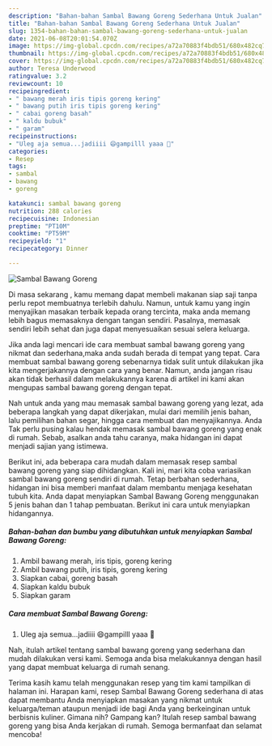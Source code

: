 ```yaml
---
description: "Bahan-bahan Sambal Bawang Goreng Sederhana Untuk Jualan"
title: "Bahan-bahan Sambal Bawang Goreng Sederhana Untuk Jualan"
slug: 1354-bahan-bahan-sambal-bawang-goreng-sederhana-untuk-jualan
date: 2021-06-08T20:01:54.070Z
image: https://img-global.cpcdn.com/recipes/a72a70883f4bdb51/680x482cq70/sambal-bawang-goreng-foto-resep-utama.jpg
thumbnail: https://img-global.cpcdn.com/recipes/a72a70883f4bdb51/680x482cq70/sambal-bawang-goreng-foto-resep-utama.jpg
cover: https://img-global.cpcdn.com/recipes/a72a70883f4bdb51/680x482cq70/sambal-bawang-goreng-foto-resep-utama.jpg
author: Teresa Underwood
ratingvalue: 3.2
reviewcount: 10
recipeingredient:
- " bawang merah iris tipis goreng kering"
- " bawang putih iris tipis goreng kering"
- " cabai goreng basah"
- " kaldu bubuk"
- " garam"
recipeinstructions:
- "Uleg aja semua...jadiiii 😄gampilll yaaa 🥰"
categories:
- Resep
tags:
- sambal
- bawang
- goreng

katakunci: sambal bawang goreng 
nutrition: 288 calories
recipecuisine: Indonesian
preptime: "PT10M"
cooktime: "PT59M"
recipeyield: "1"
recipecategory: Dinner

---
```



![Sambal Bawang Goreng](https://img-global.cpcdn.com/recipes/a72a70883f4bdb51/680x482cq70/sambal-bawang-goreng-foto-resep-utama.jpg)

Di masa  sekarang , kamu memang dapat membeli makanan siap saji tanpa perlu repot membuatnya terlebih dahulu. Namun, untuk kamu yang ingin menyajikan masakan terbaik kepada orang tercinta, maka anda memang lebih bagus memasaknya dengan tangan sendiri. Pasalnya, memasak sendiri lebih sehat dan juga dapat menyesuaikan sesuai selera keluarga.

Jika anda lagi mencari ide cara membuat sambal bawang goreng yang nikmat dan sederhana,maka anda sudah berada di tempat yang tepat. Cara membuat sambal bawang goreng  sebenarnya tidak sulit untuk dilakukan jika kita mengerjakannya dengan cara yang benar. Namun, anda jangan risau akan tidak berhasil dalam melakukannya 
karena di artikel ini kami akan mengupas sambal bawang goreng dengan tepat.  



Nah untuk anda yang mau memasak sambal bawang goreng yang lezat, ada beberapa langkah yang dapat dikerjakan, mulai dari memilih jenis bahan, lalu pemilihan bahan segar, hingga cara membuat dan menyajikannya. Anda Tak perlu pusing kalau hendak memasak sambal bawang goreng yang enak di rumah. Sebab, asalkan anda  tahu caranya, maka hidangan ini dapat menjadi sajian yang istimewa.

Berikut ini, ada beberapa cara mudah dalam memasak resep sambal bawang goreng yang siap dihidangkan. Kali ini, mari kita coba variasikan sambal bawang goreng sendiri di rumah. Tetap berbahan sederhana, hidangan ini bisa memberi manfaat dalam membantu menjaga kesehatan tubuh kita. Anda dapat menyiapkan Sambal Bawang Goreng menggunakan 5 jenis bahan dan 1 tahap pembuatan. Berikut ini cara untuk menyiapkan hidangannya.

<!--inarticleads1-->

##### Bahan-bahan dan bumbu yang dibutuhkan untuk menyiapkan Sambal Bawang Goreng:

1. Ambil  bawang merah, iris tipis, goreng kering
1. Ambil  bawang putih, iris tipis, goreng kering
1. Siapkan  cabai, goreng basah
1. Siapkan  kaldu bubuk
1. Siapkan  garam




<!--inarticleads2-->

##### Cara membuat Sambal Bawang Goreng:

1. Uleg aja semua...jadiiii 😄gampilll yaaa 🥰




Nah, itulah artikel tentang  sambal bawang goreng  yang sederhana dan mudah dilakukan versi kami. Semoga anda bisa melakukannya dengan hasil yang dapat membuat keluarga di rumah senang. 

Terima kasih kamu telah menggunakan resep yang tim kami tampilkan di halaman ini. Harapan kami, resep  Sambal Bawang Goreng sederhana di atas dapat membantu Anda menyiapkan masakan yang nikmat untuk keluarga/teman ataupun menjadi ide bagi Anda yang berkeinginan untuk berbisnis kuliner. Gimana nih? Gampang kan? Itulah resep sambal bawang goreng yang bisa Anda kerjakan di rumah. Semoga bermanfaat dan selamat mencoba!

